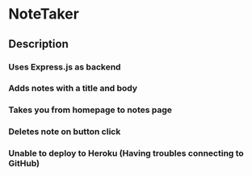 # NoteTaker

## Description
### Uses Express.js as backend
### Adds notes with a title and body
### Takes you from homepage to notes page
### Deletes note on button click
### Unable to deploy to Heroku (Having troubles connecting to GitHub)
